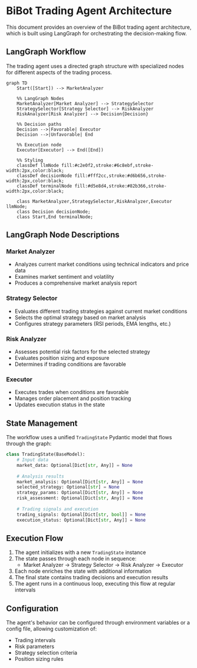 # BiBot Trading Agent Architecture

This document provides an overview of the BiBot trading agent architecture, which is built using LangGraph for orchestrating the decision-making flow.

## LangGraph Workflow

The trading agent uses a directed graph structure with specialized nodes for different aspects of the trading process.

```mermaid
graph TD
    Start([Start]) --> MarketAnalyzer
    
    %% LangGraph Nodes
    MarketAnalyzer[Market Analyzer] --> StrategySelector
    StrategySelector[Strategy Selector] --> RiskAnalyzer
    RiskAnalyzer[Risk Analyzer] --> Decision{Decision}
    
    %% Decision paths
    Decision -->|Favorable| Executor
    Decision -->|Unfavorable| End
    
    %% Execution node
    Executor[Executor] --> End([End])
    
    %% Styling
    classDef llmNode fill:#c2e0f2,stroke:#6c8ebf,stroke-width:2px,color:black;
    classDef decisionNode fill:#fff2cc,stroke:#d6b656,stroke-width:2px,color:black;
    classDef terminalNode fill:#d5e8d4,stroke:#82b366,stroke-width:2px,color:black;
    
    class MarketAnalyzer,StrategySelector,RiskAnalyzer,Executor llmNode;
    class Decision decisionNode;
    class Start,End terminalNode;
```

## LangGraph Node Descriptions

### Market Analyzer
- Analyzes current market conditions using technical indicators and price data
- Examines market sentiment and volatility
- Produces a comprehensive market analysis report

### Strategy Selector
- Evaluates different trading strategies against current market conditions
- Selects the optimal strategy based on market analysis
- Configures strategy parameters (RSI periods, EMA lengths, etc.)

### Risk Analyzer
- Assesses potential risk factors for the selected strategy
- Evaluates position sizing and exposure
- Determines if trading conditions are favorable

### Executor
- Executes trades when conditions are favorable
- Manages order placement and position tracking
- Updates execution status in the state

## State Management

The workflow uses a unified `TradingState` Pydantic model that flows through the graph:

```python
class TradingState(BaseModel):
    # Input data
    market_data: Optional[Dict[str, Any]] = None
    
    # Analysis results
    market_analysis: Optional[Dict[str, Any]] = None
    selected_strategy: Optional[str] = None
    strategy_params: Optional[Dict[str, Any]] = None
    risk_assessment: Optional[Dict[str, Any]] = None
    
    # Trading signals and execution
    trading_signals: Optional[Dict[str, bool]] = None
    execution_status: Optional[Dict[str, Any]] = None
```

## Execution Flow

1. The agent initializes with a new `TradingState` instance
2. The state passes through each node in sequence:
   - Market Analyzer → Strategy Selector → Risk Analyzer → Executor
3. Each node enriches the state with additional information
4. The final state contains trading decisions and execution results
5. The agent runs in a continuous loop, executing this flow at regular intervals

## Configuration

The agent's behavior can be configured through environment variables or a config file, allowing customization of:
- Trading intervals
- Risk parameters
- Strategy selection criteria
- Position sizing rules 